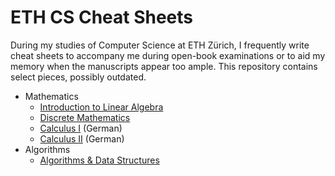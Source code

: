 # ETH CS Cheat Sheets

During my studies of Computer Science at ETH Zürich, I frequently write cheat sheets to accompany me during open-book examinations or to aid my memory when the manuscripts appear too ample. This repository contains select pieces, possibly outdated.

- Mathematics
  - [Introduction to Linear Algebra](LinAlg.pdf)
  - [Discrete Mathematics](DMat.pdf)
  - [Calculus I](Analysis1.pdf) (German)
  - [Calculus II](Analysis2.pdf) (German)
- Algorithms
  - [Algorithms & Data Structures](A&D.pdf)
